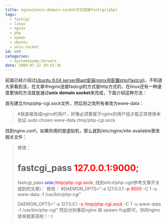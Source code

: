 ```yaml
---
title: nginx以unix-domain-socket方式连接fastcgi(php)
tags:
  - fastcgi
  - linux
  - nginx
  - php
  - spawn
  - ubuntu
  - unix-socket
id: 400
categories:
  - Systems&amp;Servers
date: 2009-07-22 20:41:36
---
```


前面已经介绍过[Ubuntu 9.04 server用apt安装nginx并配置php(fastcgi)](../nginx_php_fastcgi_ubuntu/ "Ubuntu 9.04 server用apt安装nginx并配置php(fastcgi)")，不知道大家看到没，在文章中nginx连接fastcgi的方式是http方式的，在linux还有一种速度更快的方法就是通过**unix domain socket**来完成，下面介绍这种方法：

首先建立/tmp/php-cgi.sock文件，然后将之改所有者改为www-data：
> #我直接改成nginx的用户，好像必须要属于nginx的用户组才能正常使用未验证
> sudo chown www-data /tmp/php-cgi.sock
<!--more-->
找到nginx.conf，如果你用的是虚拟机，那么就到/etc/nginx/site-available里改相关文件：
> 修改：
> # fastcgi_pass <span style="color: #ff0000;"> 127.0.0.1:9000</span>;
> fastcgi_pass   <span style="color: #ff0000;"><span style="color: #0000ff;">unix:</span>/tmp/php-cgi.sock</span>;
找到init.d/php-cgi(参考文章开关提到的文章[](../nginx_php_fastcgi_ubuntu/ "Ubuntu 9.04 server用apt安装nginx并配置php(fastcgi)"))：
> 修改：
> #DAEMON_OPTS="-a 127.0.0.1 <span style="color: #ff0000;">-p 9000</span> -C 1 -u www-data -f /usr/bin/php-cgi"
> 
> DAEMON_OPTS="-a 127.0.0.1 <span style="color: #ff0000;">-s /tmp/php-cgi.sock</span> -C 1 -u www-data -f /usr/bin/php-cgi"
然后分别重启nginx 和 spawn-fcgi即可，你的nginx效率就更高啦！:-)